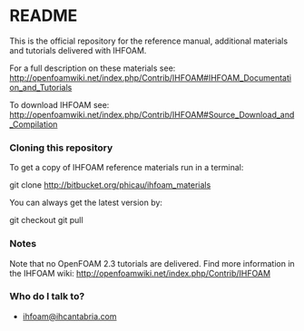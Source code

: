 # README #

This is the official repository for the reference manual, additional materials and tutorials delivered with IHFOAM.

For a full description on these materials see:
http://openfoamwiki.net/index.php/Contrib/IHFOAM#IHFOAM_Documentation_and_Tutorials

To download IHFOAM see:
http://openfoamwiki.net/index.php/Contrib/IHFOAM#Source_Download_and_Compilation

### Cloning this repository ###

To get a copy of IHFOAM reference materials run in a terminal:

git clone http://bitbucket.org/phicau/ihfoam_materials

You can always get the latest version by:

git checkout
git pull

### Notes ###

Note that no OpenFOAM 2.3 tutorials are delivered. Find more information in the IHFOAM wiki:
http://openfoamwiki.net/index.php/Contrib/IHFOAM

### Who do I talk to? ###

* ihfoam@ihcantabria.com